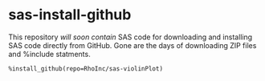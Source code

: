 # sas-install-github

This repository *will soon contain* SAS code for downloading and installing SAS code directly from GitHub. Gone are the days of downloading ZIP files and %include statments. 

`%install_github(repo=RhoInc/sas-violinPlot)`
